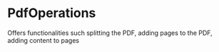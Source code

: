 # PdfOperations
Offers functionalities such splitting the PDF, adding pages to the PDF, adding content to pages
